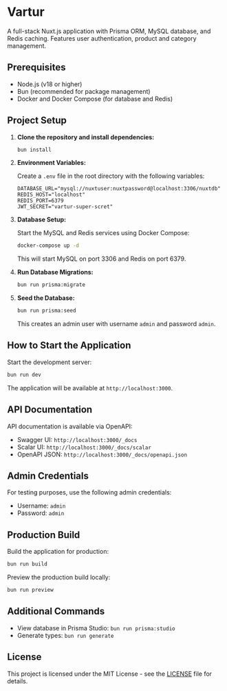# Vartur

A full-stack Nuxt.js application with Prisma ORM, MySQL database, and Redis caching. Features user authentication, product and category management.

## Prerequisites

- Node.js (v18 or higher)
- Bun (recommended for package management)
- Docker and Docker Compose (for database and Redis)

## Project Setup

1. **Clone the repository and install dependencies:**

   ```bash
   bun install
   ```

2. **Environment Variables:**

   Create a `.env` file in the root directory with the following variables:

   ```env
   DATABASE_URL="mysql://nuxtuser:nuxtpassword@localhost:3306/nuxtdb"
   REDIS_HOST="localhost"
   REDIS_PORT=6379
   JWT_SECRET="vartur-super-scret"
   ```

3. **Database Setup:**

   Start the MySQL and Redis services using Docker Compose:

   ```bash
   docker-compose up -d
   ```

   This will start MySQL on port 3306 and Redis on port 6379.

4. **Run Database Migrations:**

   ```bash
   bun run prisma:migrate
   ```

5. **Seed the Database:**

   ```bash
   bun run prisma:seed
   ```

   This creates an admin user with username `admin` and password `admin`.

## How to Start the Application

Start the development server:

```bash
bun run dev
```

The application will be available at `http://localhost:3000`.

## API Documentation

API documentation is available via OpenAPI:

- Swagger UI: `http://localhost:3000/_docs`
- Scalar UI: `http://localhost:3000/_docs/scalar`
- OpenAPI JSON: `http://localhost:3000/_docs/openapi.json`

## Admin Credentials

For testing purposes, use the following admin credentials:

- Username: `admin`
- Password: `admin`

## Production Build

Build the application for production:

```bash
bun run build
```

Preview the production build locally:

```bash
bun run preview
```

## Additional Commands

- View database in Prisma Studio: `bun run prisma:studio`
- Generate types: `bun run generate`

## License

This project is licensed under the MIT License - see the [LICENSE](LICENSE) file for details.
